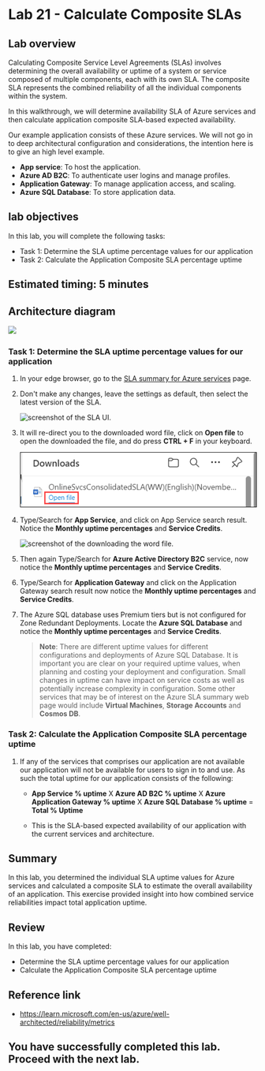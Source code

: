 # Lab 21 - Calculate Composite SLAs

## Lab overview

Calculating Composite Service Level Agreements (SLAs) involves determining the overall availability or uptime of a system or service composed of multiple components, each with its own SLA. The composite SLA represents the combined reliability of all the individual components within the system.

In this walkthrough, we will determine availability SLA of Azure services and then calculate application composite SLA-based expected availability.

Our example application consists of these Azure services. We will not go in to deep architectural configuration and considerations, the intention here is to give an high level example.

+ **App service**: To host the application.
+ **Azure AD B2C**: To authenticate user logins and manage profiles.
+ **Application Gateway**: To manage application access, and scaling. 
+ **Azure SQL Database**: To store application data. 

## lab objectives

In this lab, you will complete the following tasks:

+ Task 1: Determine the SLA uptime percentage values for our application
+ Task 2: Calculate the Application Composite SLA percentage uptime
  
## Estimated timing: 5 minutes

## Architecture diagram

![](../images/az900lab21.png)

### Task 1: Determine the SLA uptime percentage values for our application

1. In your edge browser, go to the [SLA summary for Azure services](https://azure.microsoft.com/en-us/support/legal/sla/summary/) page.

1. Don't make any changes, leave the settings as default, then select the latest version of the SLA.

   ![screenshot of the SLA UI.](../images/AZ-900-year.png)

1. It will re-direct you to the downloaded word file, click on **Open file** to open the downloaded the file, and do press **CTRL + F** in your keyboard.

   ![](../images/openfile.png)

1. Type/Search for **App Service**, and click on App Service search result. Notice the **Monthly uptime percentages** and **Service Credits**.

   ![screenshot of the downloading the word file.](../images/l21a.png) 

1. Then again Type/Search for **Azure Active Directory B2C** service, now notice the **Monthly uptime percentages** and **Service Credits**.

1. Type/Search for **Application Gateway** and click on the Application Gateway search result now notice the **Monthly uptime percentages** and **Service Credits**.

1. The Azure SQL database uses Premium tiers but is not configured for Zone Redundant Deployments. Locate the **Azure SQL Database** and notice the **Monthly uptime percentages** and **Service Credits**.

    >**Note**: There are different uptime values for different configurations and deployments of Azure SQL Database. It is important you are clear on your required uptime values, when planning and costing your deployment and configuration. Small changes in uptime can have impact on service costs as well as potentially increase complexity in configuration. Some other services that may be of interest on the Azure SLA summary web page would include **Virtual Machines**, **Storage Accounts** and **Cosmos DB**.

### Task 2: Calculate the Application Composite SLA percentage uptime

1. If any of the services that comprises our application are not available our application will not be available for users to sign in to and use. As such the total uptime for our application consists of the following:

    - **App Service % uptime** X **Azure AD B2C % uptime** X  **Azure Application Gateway % uptime** X **Azure SQL Database % uptime** = **Total % Uptime**

    - This is the SLA-based expected availability of our application with the current services and architecture.

## Summary 
In this lab, you determined the individual SLA uptime values for Azure services and calculated a composite SLA to estimate the overall availability of an application. This exercise provided insight into how combined service reliabilities impact total application uptime.

## Review
In this lab, you have completed:
- Determine the SLA uptime percentage values for our application
- Calculate the Application Composite SLA percentage uptime

## Reference link

- https://learn.microsoft.com/en-us/azure/well-architected/reliability/metrics

## You have successfully completed this lab. Proceed with the next lab.
